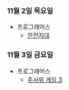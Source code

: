### 11월 2일 목요일

- 프로그래머스
  - [안전지대](https://github.com/sc303030/algorithm_practice/blob/09f775d6e95f7dae6adca5e3bdaabee61b939df1/%ED%94%84%EB%A1%9C%EA%B7%B8%EB%9E%98%EB%A8%B8%EC%8A%A4/%5B%ED%94%84%EB%A1%9C%EA%B7%B8%EB%9E%98%EB%A8%B8%EC%8A%A4%5D%20%EC%95%88%EC%A0%84%EC%A7%80%EB%8C%80%20%ED%8C%8C%EC%9D%B4%EC%8D%AC.md)

### 11월 3일 금요일

- 프로그래머스
  - [주사위 게임 3](https://github.com/sc303030/algorithm_practice/blob/e33ee4eb3fbc940e5a45427d93557aed2009e64a/%ED%94%84%EB%A1%9C%EA%B7%B8%EB%9E%98%EB%A8%B8%EC%8A%A4/%5B%ED%94%84%EB%A1%9C%EA%B7%B8%EB%9E%98%EB%A8%B8%EC%8A%A4%5D%20%EC%A3%BC%EC%82%AC%EC%9C%84%20%EA%B2%8C%EC%9E%84%203%20%ED%8C%8C%EC%9D%B4%EC%8D%AC.md)